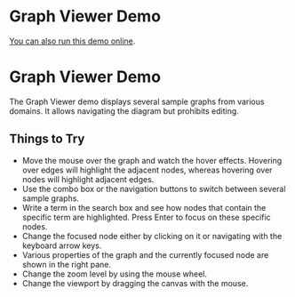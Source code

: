 <!--
 //////////////////////////////////////////////////////////////////////////////
 // @license
 // This file is part of yFiles for HTML 2.5.0.3.
 // Use is subject to license terms.
 //
 // Copyright (c) 2000-2023 by yWorks GmbH, Vor dem Kreuzberg 28,
 // 72070 Tuebingen, Germany. All rights reserved.
 //
 //////////////////////////////////////////////////////////////////////////////
-->
# Graph Viewer Demo

[You can also run this demo online](https://live.yworks.com/demos/view/graphviewer/index.html).

# Graph Viewer Demo

The Graph Viewer demo displays several sample graphs from various domains. It allows navigating the diagram but prohibits editing.

## Things to Try

- Move the mouse over the graph and watch the hover effects. Hovering over edges will highlight the adjacent nodes, whereas hovering over nodes will highlight adjacent edges.
- Use the combo box or the navigation buttons to switch between several sample graphs.
- Write a term in the search box and see how nodes that contain the specific term are highlighted. Press Enter to focus on these specific nodes.
- Change the focused node either by clicking on it or navigating with the keyboard arrow keys.
- Various properties of the graph and the currently focused node are shown in the right pane.
- Change the zoom level by using the mouse wheel.
- Change the viewport by dragging the canvas with the mouse.
